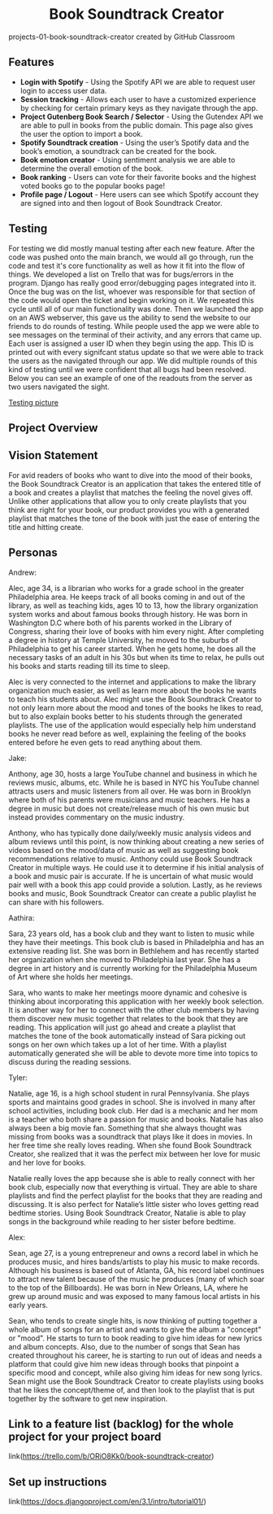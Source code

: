 <h1 align = "center">Book Soundtrack Creator</h1>
projects-01-book-soundtrack-creator created by GitHub Classroom

## Features
* **Login with Spotify** - Using the Spotify API we are able to request user login to access user data.
* **Session tracking** - Allows each user to have a customized experience by checking for certain primary keys as they navigate through the app.
* **Project Gutenberg Book Search / Selector** - Using the Gutendex API we are able to pull in books from the public domain. This page also gives the user the option to import a book.
* **Spotify Soundtrack creation** - Using the user’s Spotify data and the book’s emotion, a soundtrack can be created for the book.
* **Book emotion creator** - Using sentiment analysis we are able to determine the overall emotion of the book.
* **Book ranking** - Users can vote for their favorite books and the highest voted books go to the popular books page!
* **Profile page / Logout** - Here users can see which Spotify account they are signed into and then logout of Book Soundtrack Creator.

## Testing 

For testing we did mostly manual testing after each new feature. After the code was pushed onto the main branch, we would all go through, run the code and test it's core functionality as well as how it fit into the flow of things. We developed a list on Trello that was for bugs/errors in the program. Django has really good error/debugging pages integrated into it. Once the bug was on the list, whoever was responsible for that section of the code would open the ticket and begin working on it. We repeated this cycle until all of our main functionality was done. Then we launched the app on an AWS webserver, this gave us the ability to send the website to our friends to do rounds of testing. While people used the app we were able to see messages on the terminal of their activity, and any errors that came up. Each user is assigned a user ID when they begin using the app. This ID is printed out with every signifcant status update so that we were able to track the users as the navigated through our app. We did multiple rounds of this kind of testing until we were confident that all bugs had been resolved. Below you can see an example of one of the readouts from the server as two users navigated the sight. 

[Testing picture](https://github.com/3296Fall2020/projects-01-book-soundtrack-creator/testing_screenshot.png)

## Project Overview

## Vision Statement

For avid readers of books who want to dive into the mood of their books, the Book Soundtrack Creator is an application that takes the entered title of a book and creates a playlist that matches the feeling the novel gives off. Unlike other applications that allow you to only create playlists that you think are right for your book, our product provides you with a generated playlist that matches the tone of the book with just the ease of entering the title and hitting create. 

## Personas

Andrew:

Alec, age 34, is a librarian who works for a grade school in the greater Philadelphia area. He keeps track of all books coming in and out of the library, as well as teaching kids, ages 10 to 13, how the library organization system works and about famous books through history. He was born in Washington D.C where both of his parents worked in the Library of Congress, sharing their love of books with him every night. After completing a degree in history at Temple University, he moved to the suburbs of Philadelphia to get his career started. When he gets home, he does all the necessary tasks of an adult in his 30s but when its time to relax, he pulls out his books and starts reading till its time to sleep.

Alec is very connected to the internet and applications to make the library organization much easier, as well as learn more about the books he wants to teach his students about. Alec might use the Book Soundtrack Creator to not only learn more about the mood and tones of the books he likes to read, but to also explain books better to his students through the generated playlists. The use of the application would especially help him understand books he never read before as well, explaining the feeling of the books entered before he even gets to read anything about them.

Jake:

Anthony, age 30, hosts a large YouTube channel and business in which he reviews music, albums, etc. While he is based in NYC his YouTube channel attracts users and music listeners from all over. He was born in Brooklyn where both of his parents were musicians and music teachers. He has a degree in music but does not create/release much of his own music but instead provides commentary on the music industry.

Anthony, who has typically done daily/weekly music analysis videos and album reviews until this point, is now thinking about creating a new series of videos based on the mood/data of music as well as suggesting book recommendations relative to music. Anthony could use Book Soundtrack Creator in multiple ways. He could use it to determine if his initial analysis of a book and music pair is accurate. If he is uncertain of what music would pair well with a book this app could provide a solution. Lastly, as he reviews books and music, Book Soundtrack Creator can create a public playlist he can share with his followers.

Aathira:

Sara, 23 years old, has a book club and they want to listen to music while they have their meetings. This book club is based in Philadelphia and has an extensive reading list. She was born in Bethlehem and has recently started her organization when she moved to Philadelphia last year. She has a degree in art history and is currently working for the Philadelphia Museum of Art where she holds her meetings. 

Sara, who wants to make her meetings moore dynamic and cohesive is thinking about incorporating this application with her weekly book selection. It is another way for her to connect with the other club members by having them discover new music together that relates to the book that they are reading. This application will just go ahead and create a playlist that matches the tone of the book automatically instead of Sara picking out songs on her own which takes up a lot of her time. With a playlist automatically generated she will be able to devote more time into topics to discuss during the reading sessions. 

Tyler:

Natalie, age 16, is a high school student in rural Pennsylvania. She plays sports and maintains good grades in school. She is involved in many after school activities, including book club. Her dad is a mechanic and her mom is a teacher who both share a passion for music and books. Natalie has also always been a big movie fan. Something that she always thought was missing from books was a soundtrack that plays like it does in movies. In her free time she really loves reading. When she found Book Soundtrack Creator, she realized that it was the perfect mix between her love for music and her love for books. 

Natalie really loves the app because she is able to really connect with her book club, especially now that everything is virtual. They are able to share playlists and find the perfect playlist for the books that they are reading and discussing. It is also perfect for Natalie’s little sister who loves getting read bedtime stories. Using Book Soundtrack Creator, Natalie is able to play songs in the background while reading to her sister before bedtime. 

Alex:

Sean, age 27, is a young entrepreneur and owns a record label in which he produces music, and hires bands/artists to play his music to make records. Although his business is based out of Atlanta, GA, his record label continues to attract new talent because of the music he produces (many of which soar to the top of the Billboards). He was born in New Orleans, LA, where he grew up around music and was exposed to many famous local artists in his early years. 

Sean, who tends to create single hits, is now thinking of putting together a whole album of songs for an artist and wants to give the album a "concept" or "mood". He starts to turn to book reading to give him ideas for new lyrics and album concepts. Also, due to the number of songs that Sean has created throughout his career, he is starting to run out of ideas and needs a platform that could give him new ideas through books that pinpoint a specific mood and concept, while also giving him ideas for new song lyrics. Sean might use the Book Soundtrack Creator to create playlists using books that he likes the concept/theme of, and then look to the playlist that is put together by the software to get new inspiration.
## Link to a feature list (backlog) for the whole project for your project board
link(https://trello.com/b/ORiO8Kk0/book-soundtrack-creator)

## Set up instructions

link(https://docs.djangoproject.com/en/3.1/intro/tutorial01/)
